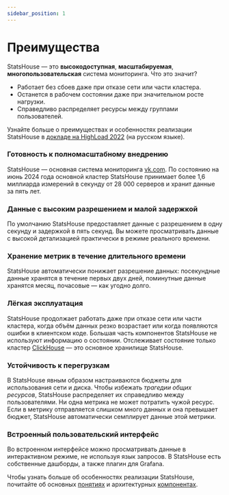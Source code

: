 ```yaml
---
sidebar_position: 1
---
```


# Преимущества

StatsHouse — это **высокодоступная**, **масштабируемая**, **многопользовательская** система мониторинга. Что это значит?
* Работает без сбоев даже при отказе сети или части кластера.
* Останется в рабочем состоянии даже при значительном росте нагрузки.
* Справедливо распределяет ресурсы между группами пользователей.

Узнайте больше о преимуществах и особенностях реализации StatsHouse в 
[докладе на HighLoad 2022](https://youtu.be/gs2_PGgPVwU) (на русском языке).

### Готовность к полномасштабному внедрению

StatsHouse — основная система мониторинга [vk.com](https://vk.com). По состоянию на июнь 2024 года основной кластер 
StatsHouse принимает более 1,6 миллиарда измерений в секунду от 28 000 серверов и хранит данные за пять лет.

### Данные с высоким разрешением и малой задержкой

По умолчанию StatsHouse предоставляет данные с разрешением в одну секунду и задержкой в пять секунд. Вы 
можете просматривать данные с высокой детализацией практически в режиме реального времени.

### Хранение метрик в течение длительного времени

StatsHouse автоматически понижает разрешение данных: посекундные данные хранятся в течение первых двух дней, 
поминутные данные хранятся месяц, почасовые — как угодно долго.

### Лёгкая эксплуатация

StatsHouse продолжает работать даже при отказе сети или части кластера, когда объём данных резко 
возрастает или когда появляются ошибки в клиентском коде.
Большая часть компонентов StatsHouse не используют информацию о состоянии. Отслеживает состояние только кластер
[ClickHouse](https://clickhouse.com) — это основное хранилище StatsHouse.

### Устойчивость к перегрузкам

В StatsHouse явным образом настраиваются бюджеты для использования сети и диска.
Чтобы избежать _трагедии общих ресурсов_, StatsHouse распределяет их справедливо между пользователями. Ни одна 
метрика не может потратить чужой ресурс.
Если в метрику отправляется слишком много данных и она превышает бюджет,
StatsHouse автоматически семплирует данные этой метрики.

### Встроенный пользовательский интерфейс

Во встроенном интерфейсе можно просматривать данные в интерактивном режиме, не используя язык запросов. В StatsHouse 
есть собственные дашборды, а также плагин для Grafana.

Чтобы узнать больше об особенностях реализации StatsHouse, почитайте об основных [понятиях](concepts.md) и 
архитектурных [компонентах](comComponents.md).
